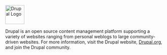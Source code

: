 
<img alt="Drupal Logo" src="https://www.drupal.org/files/Wordmark_blue_RGB.png" height="60px" align="center">

Drupal is an open source content management platform supporting a variety of
websites ranging from personal weblogs to large community-driven websites. For
more information, visit the Drupal website, [Drupal.org](https://drupal.org), and join
the Drupal community.